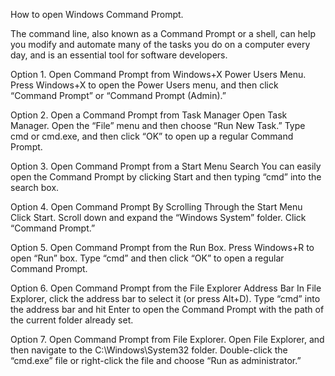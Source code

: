 How to open Windows Command Prompt.

The command line, also known as a Command Prompt or a shell, can help you modify and automate many of the tasks you do on a computer every day, and is an essential tool for software developers.

Option 1. Open Command Prompt from Windows+X Power Users Menu.
Press Windows+X to open the Power Users menu, and then click “Command Prompt” or “Command Prompt (Admin).”

Option 2. Open a Command Prompt from Task Manager
Open Task Manager. Open the “File” menu and then choose “Run New Task.” Type cmd or cmd.exe, and then click “OK” to open up a regular Command Prompt. 

Option 3. Open Command Prompt from a Start Menu Search
You can easily open the Command Prompt by clicking Start and then typing “cmd” into the search box. 

Option 4. Open Command Prompt By Scrolling Through the Start Menu
Click Start. Scroll down and expand the “Windows System” folder. Click “Command Prompt.” 

Option 5. Open Command Prompt from the Run Box.
Press Windows+R to open “Run” box. Type “cmd” and then click “OK” to open a regular Command Prompt. 

Option 6. Open Command Prompt from the File Explorer Address Bar
In File Explorer, click the address bar to select it (or press Alt+D). Type “cmd” into the address bar and hit Enter to open the Command Prompt with the path of the current folder already set.

Option 7. Open Command Prompt from File Explorer.
Open File Explorer, and then navigate to the C:\Windows\System32 folder. Double-click the “cmd.exe” file or right-click the file and choose “Run as administrator.” 

